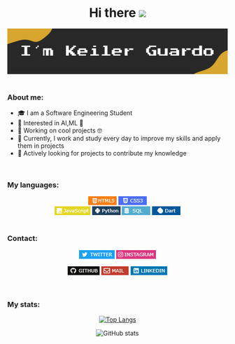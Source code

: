 <div align="center">
<h1>Hi there <img src="https://media.giphy.com/media/hvRJCLFzcasrR4ia7z/giphy.gif" width="25px"></h1>
<img src="https://raw.githubusercontent.com/Kelex21/kelex21/master/assets/images/name.png?raw=true">
</div>
<br />

### About me:

- 🎓 I am a Software Engineering Student
- 🌱 Interested in AI,ML 🤖
- 🎯 Working on cool projects 🤓
- 🚀 Currently, I work and study every day to improve my skills and apply them in projects
- 📡 Actively looking for projects to contribute my knowledge

<br />

### My languages:

<div align="center">
<img src="https://raw.githubusercontent.com/Kelex21/kelex21/master/assets/languages/html.png?raw=true">
<img src="https://raw.githubusercontent.com/Kelex21/kelex21/master/assets/languages/css.png?raw=true">
<br />
<img src="https://raw.githubusercontent.com/Kelex21/kelex21/master/assets/languages/js.png?raw=true">
<img src="https://raw.githubusercontent.com/Kelex21/kelex21/master/assets/languages/python.png?raw=true">
<img src="https://raw.githubusercontent.com/Kelex21/kelex21/master/assets/languages/sql.png?raw=true">
<img src="https://raw.githubusercontent.com/Kelex21/kelex21/master/assets/languages/dart.png?raw=true">
</div>

<br />

### Contact:

<div align="center">


<a href="https://twitter.com/KelexG21" target="_blank"><img src="https://raw.githubusercontent.com/Kelex21/kelex21/master/assets/contact/twitter.png?raw=true"></a>
<a href="https://www.instagram.com/kelexg21" target="_blank"><img src="https://raw.githubusercontent.com/Kelex21/kelex21/master/assets/contact/instagram.png?raw=true"></a>

<a href="https://github.com/Kelex21" target="_blank"><img src="https://raw.githubusercontent.com/Kelex21/kelex21/master/assets/contact/github.png?raw=true"></a>
<a href="mailto:keilerguardo@gmail.com" target="_blank"><img src="https://raw.githubusercontent.com/Kelex21/kelex21/master/assets/contact/mail.png?raw=true"></a>
<a href="https://www.linkedin.com/in/keiler-guardo-herrera-b68769173/" target="_blank"><img src="https://raw.githubusercontent.com/Kelex21/kelex21/master/assets/contact/linkedin.png?raw=true"></a>


</div>

<br />

### My stats:    

<div align="center">

[![Top Langs](https://github-readme-stats.vercel.app/api/top-langs/?username=Kelex21&layout=compact&hide_title=true&langs_count=6&theme=gruvbox)](https://github.com/anuraghazra/github-readme-stats)

![GitHub stats](https://github-readme-stats.vercel.app/api?username=Kelex21&show_icons=true&count_private=true&include_all_commits=true&theme=gruvbox&hide_title=true&include_all_starts)

</div>
